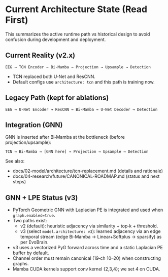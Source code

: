 # Current Architecture State (Read First)

This summarizes the active runtime path vs historical design to avoid confusion during development and deployment.

## Current Reality (v2.x)
```
EEG → TCN Encoder → Bi‑Mamba → Projection → Upsample → Detection
```
- TCN replaced both U‑Net and ResCNN.
- Default configs use `architecture: tcn` and this path is training now.

## Legacy Path (kept for ablations)
```
EEG → U‑Net Encoder → ResCNN → Bi‑Mamba → U‑Net Decoder → Detection
```

## Integration (GNN)
GNN is inserted after Bi‑Mamba at the bottleneck (before projection/upsample):

```
TCN → Bi‑Mamba → [GNN here] → Projection → Upsample → Detection
```

See also:
- docs/02-model/architecture/tcn-replacement.md (details and rationale)
- docs/04-research/future/CANONICAL-ROADMAP.md (status and next steps)

## GNN + LPE Status (v3)
- PyTorch Geometric GNN with Laplacian PE is integrated and used when `graph.enabled=true`.
- Two paths exist:
  - v2 (default): heuristic adjacency via similarity + top‑k + threshold.
  - v3 (select `model.architecture: v3`): learned adjacency via an edge temporal stream (edge Bi‑Mamba → Linear+Softplus → sparsify) as per EvoBrain.
- v3 uses a vectorized PyG forward across time and a static Laplacian PE buffer by default.
- Channel order must remain canonical (19‑ch 10–20) when constructing graphs.
- Mamba CUDA kernels support conv kernel {2,3,4}; we set 4 on CUDA.
